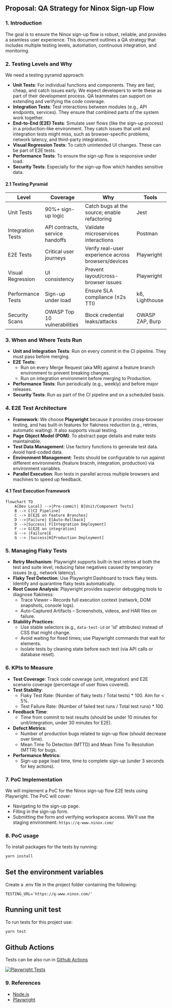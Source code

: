 ## Proposal: QA Strategy for Ninox Sign-up Flow

### 1. Introduction

The goal is to ensure the Ninox sign-up flow is robust, reliable, and provides a seamless user experience. This document outlines a QA strategy that includes multiple testing levels, automation, continuous integration, and monitoring.

### 2. Testing Levels and Why

We need a testing pyramid approach:

- **Unit Tests**: For individual functions and components. They are fast, cheap, and catch issues early. We expect developers to write these as part of their development process. QA teammates can support on extending and verifying the code coverage.
- **Integration Tests**: Test interactions between modules (e.g., API endpoints, services). They ensure that combined parts of the system work together.
- **End-to-End (E2E) Tests**: Simulate user flows (like the sign-up process) in a production-like environment. They catch issues that unit and integration tests might miss, such as browser-specific problems, network latency, and third-party integrations.
- **Visual Regression Tests**: To catch unintended UI changes. These can be part of E2E tests.
- **Performance Tests**: To ensure the sign-up flow is responsive under load.
- **Security Tests**: Especially for the sign-up flow which handles sensitive data.

#### 2.1 Testing Pyramid

| Level             | Coverage                        | Why                                                 | Tools           |
| ----------------- | ------------------------------- | --------------------------------------------------- | --------------- |
| Unit Tests        | 90%+ sign-up logic              | Catch bugs at the source; enable refactoring        | Jest            |
| Integration Tests | API contracts, service handoffs | Validate microservices interactions                 | Postman         |
| E2E Tests         | Critical user journeys          | Verify real-user experience across browsers/devices | Playwright      |
| Visual Regression | UI consistency                  | Prevent layout/cross-browser issues                 | Playwright      |
| Performance Tests | Sign-up under load              | Ensure SLA compliance (≤2s TTI)                     | k6, Lighthouse  |
| Security Scans    | OWASP Top 10 vulnerabilities    | Block credential leaks/attacks                      | OWASP ZAP, Burp |

### 3. When and Where Tests Run

- **Unit and Integration Tests**: Run on every commit in the CI pipeline. They must pass before merging.
- **E2E Tests**:
  - Run on every Merge Request (aka MR) against a feature branch environment to prevent breaking changes.
  - Run on integration environment before merging to Production.
- **Performance Tests**: Run periodically (e.g., weekly) and before major releases.
- **Security Tests**: Run as part of the CI pipeline and on a scheduled basis.

### 4. E2E Test Architecture

- **Framework**: We choose **Playwright** because it provides cross-browser testing, and has built-in features for flakiness reduction (e.g., retries, automatic waiting). It also supports visual testing.
- **Page Object Model (POM)**: To abstract page details and make tests maintainable.
- **Test Data Management**: Use factory functions to generate test data. Avoid hard-coded data.
- **Environment Management**: Tests should be configurable to run against different environments (feature bracnh, integration, production) via environment variables.
- **Parallel Execution**: Run tests in parallel across multiple browsers and machines to speed up feedback.

#### 4.1 Test Execution Framework

```mermaid
flowchart TD
    A[Dev Local] -->|Pre-commit| B[Unit/Component Tests]
    B --> C[CI Pipeline]
    C --> D[E2E on Feature Branches]
    D -->|Failure| E[Auto-Rollback]
    D -->|Success| F[Integration Deployment]
    F --> G[E2E on integration]
    G --> |Failure|E
    G --> |Success|H[Production Deployment]
```

### 5. Managing Flaky Tests

- **Retry Mechanism**: Playwright supports built-in test retries at both the test and suite level, reducing false negatives caused by temporary issues (e.g., network latency).
- **Flaky Test Detection**: Use Playwright Dashboard to track flaky tests. Identify and quarantine flaky tests automatically.
- **Root Cause Analysis**: Playwright provides superior debugging tools to diagnose flakiness:
  - Trace Viewer – Records full execution context (network, DOM snapshots, console logs).
  - Auto-Captured Artifacts – Screenshots, videos, and HAR files on failure.
- **Stability Practices**:
  - Use stable selectors (e.g., `data-test-id` or 'id' attributes) instead of CSS that might change.
  - Avoid waiting for fixed times; use Playwright commands that wait for elements.
  - Isolate tests by cleaning state before each test (via API calls or database reset).

### 6. KPIs to Measure

- **Test Coverage**: Track code coverage (unit, integration) and E2E scenario coverage (percentage of user flows covered).
- **Test Stability**:
  - Flaky Test Rate: (Number of flaky tests / Total tests) \* 100. Aim for < 5%.
  - Test Failure Rate: (Number of failed test runs / Total test runs) \* 100.
- **Feedback Time**:
  - Time from commit to test results (should be under 10 minutes for unit/integration, under 30 minutes for E2E).
- **Defect Metrics**:
  - Number of production bugs related to sign-up flow (should decrease over time).
  - Mean Time To Detection (MTTD) and Mean Time To Resolution (MTTR) for bugs.
- **Performance Metrics**:
  - Sign-up page load time, time to complete sign-up (under 3 seconds for key actions).

### 7. PoC Implementation

We will implement a PoC for the Ninox sign-up flow E2E tests using Playwright. The PoC will cover:

- Navigating to the sign-up page.
- Filling in the sign-up form.
- Submitting the form and verifying workspace access.
  We'll use the staging environment: `https://q-www.ninox.com/`

### 8. PoC usage

To install packages for the tests by running:

```sh
yarn install
```

## Set the environment variables

Create a .env file in the project folder containing the following:

```
TESTING_URL='https://q-www.ninox.com/'
```

## Running unit test

To run tests for this project use:

```sh
yarn test
```

## Github Actions

Tests can be also run in [Github Actions](https://github.com/gg-hsi/Ninox-QA-Challenge/actions)

[![Playwright Tests](https://github.com/gg-hsi/Ninox-QA-Challenge/actions/workflows/playwright.yml/badge.svg?branch=master)](https://github.com/gg-hsi/Ninox-QA-Challenge/actions/workflows/playwright.yml)

### 9. References

- [Node.js](https://nodejs.org/en/)
- [Playwright](https://playwright.dev/)
